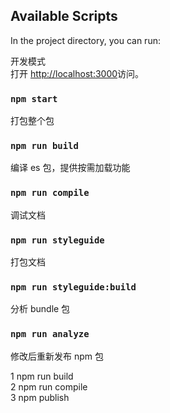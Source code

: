 ## Available Scripts

In the project directory, you can run:

开发模式<br>
打开 [http://localhost:3000](http://localhost:3000)访问。

### `npm start`

打包整个包

### `npm run build`

编译 es 包，提供按需加载功能

### `npm run compile`

调试文档

### `npm run styleguide`

打包文档

### `npm run styleguide:build`

分析 bundle 包

### `npm run analyze`

修改后重新发布 npm 包

1 npm run build<br>
2 npm run compile<br>
3 npm publish<br>
